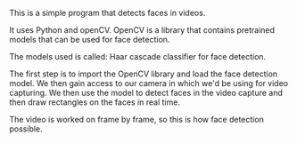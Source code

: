 This is a simple program that detects faces in videos.

It uses Python and openCV. 
OpenCV is a library that contains pretrained models that can be used for face detection.

The models used is called: Haar cascade classifier for face detection.

The first step is to import the OpenCV library and load the face detection model.
We then gain access to our camera in which we'd be using for video capturing.
We then use the model to detect faces in the video capture and then
draw rectangles on the faces in real time.

The video is worked on frame by frame, so this is how face detection possible.
